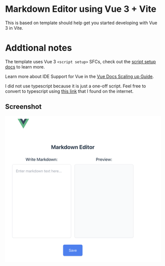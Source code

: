 # Markdown Editor using Vue 3 + Vite

This is based on template should help get you started developing with Vue 3 in Vite. 

# Addtional notes

The template uses Vue 3 `<script setup>` SFCs, check out the [script setup docs](https://v3.vuejs.org/api/sfc-script-setup.html#sfc-script-setup) to learn more.

Learn more about IDE Support for Vue in the [Vue Docs Scaling up Guide](https://vuejs.org/guide/scaling-up/tooling.html#ide-support).

I did not use typescript because it is just a one-off script. Feel free to convert to typescript using <a href="https://github.com/mustafadalga/file-extension-converter">this link</a> that I found on the internet.

## Screenshot

![screenshot](screenshot.png)

